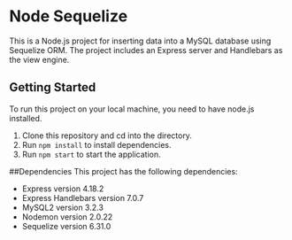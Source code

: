# Node Sequelize

This is a Node.js project for inserting data into a MySQL database using Sequelize ORM. The project includes an Express server and Handlebars as the view engine.

## Getting Started

To run this project on your local machine, you need to have node.js installed.

1. Clone this repository and cd into the directory.
2. Run `npm install` to install dependencies.
3. Run `npm start` to start the application.

##Dependencies
This project has the following dependencies:

- Express version 4.18.2
- Express Handlebars version 7.0.7
- MySQL2 version 3.2.3
- Nodemon version 2.0.22
- Sequelize version 6.31.0
